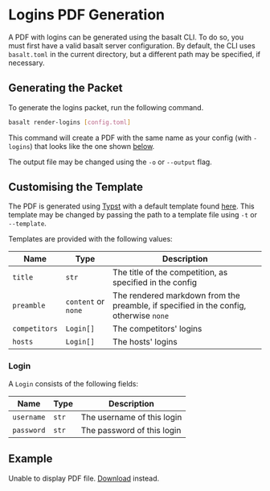 # Logins PDF Generation

A PDF with logins can be generated using the basalt CLI.  To do so, you must
first have a valid basalt server configuration.  By default, the CLI
uses `basalt.toml` in the current directory, but a different path may be
specified, if necessary.

## Generating the Packet

To generate the logins packet, run the following command.

```sh
basalt render-logins [config.toml]
```

This command will create a PDF with the same name as your config (with
`-logins`) that looks like the one shown [below](#example).

The output file may be changed using the `-o` or `--output` flag.

## Customising the Template

The PDF is generated using [Typst](https://typst.app/) with a default
template found [here](https://github.com/basalt-rs/bedrock/blob/main/data/login-template.typ).
This template may be changed by passing the path to a template file using `-t` or `--template`.

Templates are provided with the following values:

| Name          | Type                | Description                                                                           |
| ----------    | ------------------- | ------------------------------------------------------------------------------------- |
| `title`       | `str`               | The title of the competition, as specified in the config                              |
| `preamble`    | `content` or `none` | The rendered markdown from the preamble, if specified in the config, otherwise `none` |
| `competitors` | `Login[]`           | The competitors' logins                                                               |
| `hosts`       | `Login[]`           | The hosts' logins                                                                     |

### Login

A `Login` consists of the following fields:

| Name       | Type  | Description                |
| ---------- | ----- | -------------------------- |
| `username` | `str` | The username of this login |
| `password` | `str` | The password of this login |

## Example

<object data="./uil-logins.pdf" type="application/pdf" width="100%" height="600px">
    <p>Unable to display PDF file. <a href="./uil-logins.pdf">Download</a> instead.</p>
</object>
